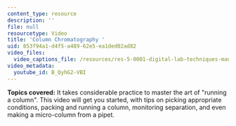 ```yaml
---
content_type: resource
description: ''
file: null
resourcetype: Video
title: 'Column Chromatography '
uid: 853f94a1-d4f5-a489-62e5-ea1ded02ad82
video_files:
  video_captions_file: /resources/res-5-0001-digital-lab-techniques-manual-spring-2007/videos/column-chromatography/B_QyhG2-VBI.vtt
video_metadata:
  youtube_id: B_QyhG2-VBI
---
```


**Topics covered:** It takes considerable practice to master the art of "running a column". This video will get you started, with tips on picking appropriate conditions, packing and running a column, monitoring separation, and even making a micro-column from a pipet.